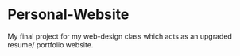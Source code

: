 # Personal-Website

My final project for my web-design class which acts as an upgraded resume/ portfolio website.

